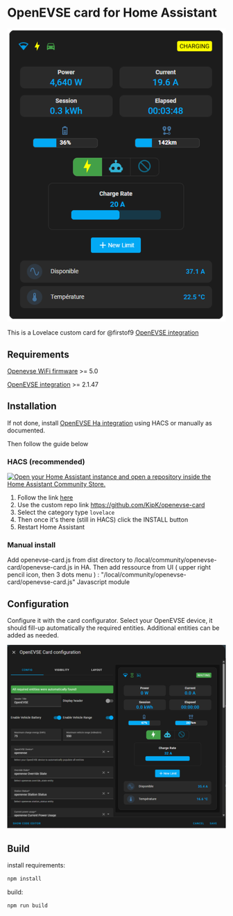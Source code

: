 # OpenEVSE card for Home Assistant

![image](assets/card-charging.png)

This is a Lovelace custom card for @firstof9 [OpenEVSE integration](https://github.com/firstof9/openevse)

## Requirements

[Openevse WiFi firmware](https://github.com/OpenEVSE/openevse_esp32_firmware/) >= 5.0

[OpenEVSE integration](https://github.com/firstof9/openevse) >= 2.1.47

## Installation

If not done, install [OpenEVSE Ha integration](https://github.com/firstof9/openevse) using HACS or manually as documented.

Then follow the guide below

### HACS (recommended)

[![Open your Home Assistant instance and open a repository inside the Home Assistant Community Store.](https://my.home-assistant.io/badges/hacs_repository.svg)](https://my.home-assistant.io/redirect/hacs_repository/?owner=KipK&repository=openevse-card&category=plugin)

1. Follow the link [here](https://hacs.xyz/docs/faq/custom_repositories/)
2. Use the custom repo link https://github.com/KipK/openevse-card
3. Select the category type `lovelace`
4. Then once it's there (still in HACS) click the INSTALL button
5. Restart Home Assistant

### Manual install

Add openevse-card.js from dist directory to /local/community/openevse-card/openevse-card.js in HA.
Then add ressource from UI ( upper right pencil icon, then 3 dots menu ) :
"/local/community/openevse-card/openevse-card.js"
Javascript module

## Configuration

Configure it with the card configurator.
Select your OpenEVSE device, it should fill-up automatically the required entities.
Additional entities can be added as needed.

![image](assets/config.png)

## Build

install requirements:

```bash
npm install
```

build:

```bash
npm run build
```
